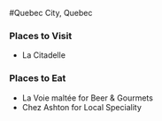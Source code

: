 #Quebec City, Quebec

### Places to Visit
- La Citadelle

### Places to Eat
- La Voie maltée for Beer & Gourmets
- Chez Ashton for Local Speciality
